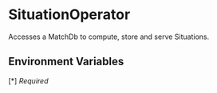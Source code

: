 # SituationOperator

Accesses a MatchDb to compute, store and serve Situations.

## Environment Variables
[\*] *Required*

